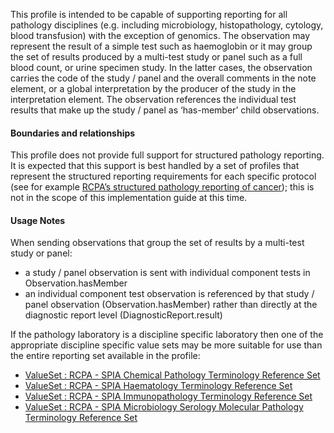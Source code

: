 This profile is intended to be capable of supporting reporting for all pathology disciplines (e.g. including microbiology, histopathology, cytology, blood transfusion) with the exception of genomics. The observation may represent the result of a simple test such as haemoglobin or it may group the set of results produced by a multi-test study or panel such as a full blood count, or urine specimen study.
In the latter cases, the observation carries the code of the study / panel and the overall comments in the note element, or a global interpretation by the producer of the study in the interpretation element. The observation references the individual test results that make up the study / panel as ‘has-member’ child observations.

#### Boundaries and relationships

This profile does not provide full support for structured pathology reporting. It is expected that this support is best handled by a set of profiles that represent the structured reporting requirements for each specific protocol (see for example [RCPA’s structured pathology reporting of cancer](https://www.rcpa.edu.au/Library/Practising-Pathology/Structured-Pathology-Reporting-of-Cancer)); this is not in the scope of this implementation guide at this time.

#### Usage Notes
When sending observations that group the set of results by a multi-test study or panel:
* a study / panel observation is sent with individual component tests in Observation.hasMember
* an individual component test observation is referenced by that study / panel observation (Observation.hasMember) rather than directly at the diagnostic report level (DiagnosticReport.result)

If the pathology laboratory is a discipline specific laboratory then one of the appropriate discipline specific value sets may be more suitable for use than the entire reporting set available in the profile:
* [ValueSet : RCPA - SPIA Chemical Pathology Terminology Reference Set](https://www.healthterminologies.gov.au/integration/R4/fhir/ValueSet/spia-chemical-pathology-refset-3?ui:source=search)
* [ValueSet : RCPA - SPIA Haematology Terminology Reference Set](https://www.healthterminologies.gov.au/integration/R4/fhir/ValueSet/spia-haematology-refset-3?ui:source=search)
* [ValueSet : RCPA - SPIA Immunopathology Terminology Reference Set](https://www.healthterminologies.gov.au/integration/R4/fhir/ValueSet/spia-immunopathology-refset-3?ui:source=search)
* [ValueSet : RCPA - SPIA Microbiology Serology Molecular Pathology Terminology Reference Set](https://www.healthterminologies.gov.au/integration/R4/fhir/ValueSet/spia-microbiology-serology-molecular-refset-3?ui:source=search)
